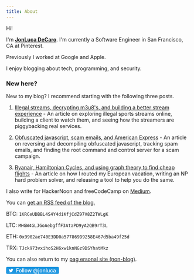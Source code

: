 ```yaml
---
title: About
---
```


Hi! 

I'm <a href="https://twitter.com/jonluca"><b>JonLuca DeCaro</b></a>. I'm currently a Software Engineer in San Francisco, CA at Pinterest.

Previously I worked at Google and Apple. 

I enjoy blogging about tech, programming, and security. 

### New here?

New to my blog? I recommend starting with the following three posts.

1. [Illegal streams, decrypting m3u8's, and building a better stream experience](https://blog.jonlu.ca/posts/illegal-streams?ref=about) - An article on exploring illegal sports streams online, building a client to watch them, and seeing how the streamers are piggybacking real services.

2. [Obfuscated javascript, scam emails, and American Express](https://blog.jonlu.ca/posts/deobfuscating-amex-scammer?ref=about) - An article on reversing and decompiling obfuscated javascript, tracking spam emails, and finding the root command and control server for a scam campaign.

3. [Ryanair, Hamiltonian Cycles, and using graph theory to find cheap flights](https://blog.jonlu.ca/posts/ryan-air?ref=about) - An article on how I routed my European vacation, writing an NP hard problem solver, and releasing a tool to help you do the same.

I also write for HackerNoon and freeCodeCamp on [Medium](https://medium.com/@jonluca).

You can <a href="/feed.xml">get an RSS feed of the blog.</a>

BTC: `1KRCeUDBBL4S4Y4diKfjCdZ97V8Z2TWLgK`

LTC: `MHGW4GLJGoAebgffF3AtaPD9yA2QB9rT3L`

ETH: `0x9902ae740E3DD0a577869D9258E467d5ba49f25d`

TRX: `TJck973vxihoS2H6xw1knNGz9DSYhatMkz`

You can also return to my [pag ersonal site (non-blog)](https://jonlu.ca).

<style>
.twt-btn-o{max-width:100%}.twt-btn{position:relative;text-decoration:none;height:20px;box-sizing:border-box;padding:1px 8px 1px 6px;background-color:#1b95e0;color:#fff;border-radius:3px;font-weight:500;cursor:pointer}.rtl .twt-btn{padding:1px 6px 1px 8px;text-decoration:none;}.twt-btn:active,.twt-btn:focus,.twt-btn:hover{background-color:#0c7abf}.twt-btn:active{box-shadow:inset 0 3px 5px rgba(0,0,0,.1)}.xl .twt-btn:active{box-shadow:inset 0 3px 7px rgba(0,0,0,.1)}.twt-btn i{position:relative;top:2px;display:inline-block;width:14px;height:14px;text-decoration:none;background:transparent 0 0 no-repeat;background-image:url(data:image/svg+xml,%3Csvg%20xmlns%3D%22http%3A%2F%2Fwww.w3.org%2F2000%2Fsvg%22%20viewBox%3D%220%200%2072%2072%22%3E%3Cpath%20fill%3D%22none%22%20d%3D%22M0%200h72v72H0z%22%2F%3E%3Cpath%20class%3D%22icon%22%20fill%3D%22%23fff%22%20d%3D%22M68.812%2015.14c-2.348%201.04-4.87%201.744-7.52%202.06%202.704-1.62%204.78-4.186%205.757-7.243-2.53%201.5-5.33%202.592-8.314%203.176C56.35%2010.59%2052.948%209%2049.182%209c-7.23%200-13.092%205.86-13.092%2013.093%200%201.026.118%202.02.338%202.98C25.543%2024.527%2015.9%2019.318%209.44%2011.396c-1.125%201.936-1.77%204.184-1.77%206.58%200%204.543%202.312%208.552%205.824%2010.9-2.146-.07-4.165-.658-5.93-1.64-.002.056-.002.11-.002.163%200%206.345%204.513%2011.638%2010.504%2012.84-1.1.298-2.256.457-3.45.457-.845%200-1.666-.078-2.464-.23%201.667%205.2%206.5%208.985%2012.23%209.09-4.482%203.51-10.13%205.605-16.26%205.605-1.055%200-2.096-.06-3.122-.184%205.794%203.717%2012.676%205.882%2020.067%205.882%2024.083%200%2037.25-19.95%2037.25-37.25%200-.565-.013-1.133-.038-1.693%202.558-1.847%204.778-4.15%206.532-6.774z%22%2F%3E%3C%2Fsvg%3E)}.twt-btn .label{margin-left:3px;white-space:nowrap; color:white;}.twt-btn .label b{font-weight:500;white-space:nowrap}</style>

<a target="_blank" class="twt-btn" title="Follow @jonluca on Twitter" href="https://twitter.com/jonluca">
<i></i>
<span class="label">Follow @jonluca</span>
</a>
